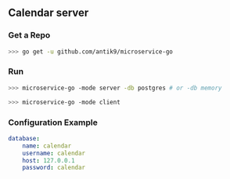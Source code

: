 ## Calendar server

### Get a Repo
```bash
>>> go get -u github.com/antik9/microservice-go
```

### Run

```bash
>>> microservice-go -mode server -db postgres # or -db memory

>>> microservice-go -mode client
```

### Configuration Example

```yaml
database:
    name: calendar
    username: calendar
    host: 127.0.0.1
    password: calendar
```
